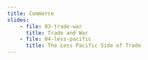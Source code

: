 ```yaml
---
title: Commerce
slides:
    - file: 03-trade-war
      title: Trade and War
    - file: 04-less-pacific
      title: The Less Pacific Side of Trade
---
```

